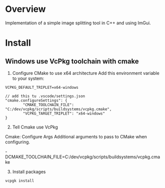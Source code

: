 # Overview

Implementation of a simple image splitting tool in C++ and using ImGui.

# Install

## Windows use VcPkg toolchain with cmake

1. Configure CMake to use x64 architecture
Add this environment variable to your system:
```
VCPKG_DEFAULT_TRIPLET=x64-windows

// add this tu .vscode/settings.json
"cmake.configureSettings": {
        "CMAKE_TOOLCHAIN_FILE": "C:/dev/vcpkg/scripts/buildsystems/vcpkg.cmake",
        "VCPKG_TARGET_TRIPLET": "x64-windows"
}

```

2. Tell Cmake use VcPkg

Cmake: Configure Args
Additional arguments to pass to CMake when configuring.

-DCMAKE_TOOLCHAIN_FILE=C:/dev/vcpkg/scripts/buildsystems/vcpkg.cmake

3. Install packages

```
vcpgk install
```
